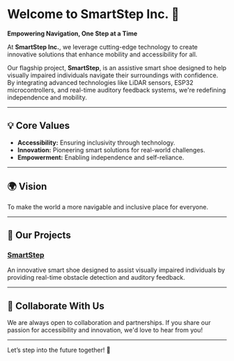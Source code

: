 # Welcome to SmartStep Inc. 🌟  

**Empowering Navigation, One Step at a Time**  

At **SmartStep Inc.**, we leverage cutting-edge technology to create innovative solutions that enhance mobility and accessibility for all.  

Our flagship project, **SmartStep**, is an assistive smart shoe designed to help visually impaired individuals navigate their surroundings with confidence. By integrating advanced technologies like LiDAR sensors, ESP32 microcontrollers, and real-time auditory feedback systems, we're redefining independence and mobility.

---

## 💡 Core Values  
- **Accessibility:** Ensuring inclusivity through technology.  
- **Innovation:** Pioneering smart solutions for real-world challenges.  
- **Empowerment:** Enabling independence and self-reliance.  

---

## 🌍 Vision  
To make the world a more navigable and inclusive place for everyone.  

---

## 🚀 Our Projects  
### **[SmartStep](https://github.com/SmartStep-Inc/SmartStep)**  
An innovative smart shoe designed to assist visually impaired individuals by providing real-time obstacle detection and auditory feedback.  

---

## 🤝 Collaborate With Us  
We are always open to collaboration and partnerships. If you share our passion for accessibility and innovation, we'd love to hear from you!  

---

Let’s step into the future together! 🌟
